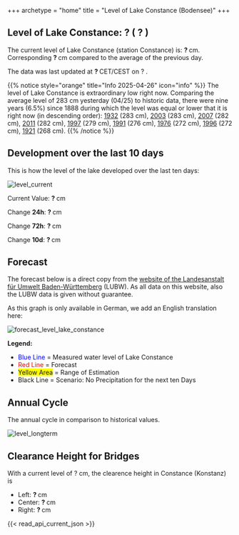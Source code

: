 +++
archetype = "home"
title = "Level of Lake Constance (Bodensee)"
+++

<h2>Level of Lake Constance: <span id=website_api_current_level_head> ? </span> (<span id=website_api_change_vs_yesterday_head> ? </span>) </h2>

The current level of Lake Constance (station Constance) is: <b><span id=website_api_current_level> ? </span></b> cm. Corresponding <b><span id=website_api_change_vs_yesterday> ? </span></b> cm compared to the average of the previous day.

The data was last updated at <b><span id=website_api_mostrecent_time> ? </span></b> CET/CEST on <span id=website_api_mostrecent_date> ? </span>.

{{% notice style="orange" title="Info 2025-04-26" icon="info" %}}
The level of Lake Constance is extraordinary low right now. Comparing the average level of 283 cm yesterday (04/25) to historic data, there were nine years (6.5%) since 1888 during which the level was equal or lower that it is right now (in descending order): [1932](https://www.pegel-konstanz.de/en/01_historische_daten/1930-1939/index.html#1932) (283 cm), [2003](https://www.pegel-konstanz.de/en/01_historische_daten/2000-2009/index.html#2003) (283 cm), [2007](https://www.pegel-konstanz.de/en/01_historische_daten/2000-2009/index.html#2007) (282 cm), [2011](https://www.pegel-konstanz.de/en/01_historische_daten/2010-2019/index.html#2011) (282 cm), [1997](https://www.pegel-konstanz.de/en/01_historische_daten/1990-1999/index.html#1997) (279 cm), [1991](https://www.pegel-konstanz.de/en/01_historische_daten/1990-1999/index.html#1991) (276 cm), [1976](https://www.pegel-konstanz.de/en/01_historische_daten/1970-1979/index.html#1976) (272 cm), [1996](https://www.pegel-konstanz.de/en/01_historische_daten/1990-1999/index.html#1996) (272 cm), [1921](https://www.pegel-konstanz.de/en/01_historische_daten/1920-1929/index.html#1921) (268 cm).
{{% /notice %}}

## Development over the last 10 days

This is how the level of the lake developed over the last ten days:

![level_current](https://pegel-konstanz-for-website.s3.eu-central-1.amazonaws.com/graph/current/en/current_EN.png)

Current Value: <b><span id=website_api_current_level_d1> ? </span></b> cm

Change **24h**: <b><span id=website_api_change_24h> ? </span></b> cm

Change **72h**: <b><span id=website_api_change_72h> ? </span></b> cm

Change **10d**: <b><span id=website_api_change_10d> ? </span></b> cm

## Forecast

The forecast below is a direct copy from the [website of the Landesanstalt für Umwelt Baden-Württemberg](https://www.hvz.baden-wuerttemberg.de/pegel.html?id=00007) (LUBW). As all data on this website, also the LUBW data is given without guarantee.

As this graph is only available in German, we add an English translation here:

![forecast_level_lake_constance](https://www.hvz.baden-wuerttemberg.de/gifs/00007-2001.GIF)

**Legend:**
* <span style="color:blue">Blue Line </span> = Measured water level of Lake Constance
* <span style="color:red">Red Line</span> = Forecast
* <span style="background-color: #FFFF00">Yellow Area</span> = Range of Estimation
* Black Line = Scenario: No Precipitation for the next ten Days

## Annual Cycle

The annual cycle in comparison to historical values.

![level_longterm](https://pegel-konstanz-for-website.s3.eu-central-1.amazonaws.com/graph/longterm/en/longterm_EN.png)

## Clearance Height for Bridges

With a current level of <span id=website_api_current_level_bridge> ? </span> cm, the clearence height in Constance (Konstanz) is

<ul>
  <li>Left: <b><span id=website_api_bridge_kn_left> ? </span></b> cm</li>
  <li>Center: <b><span id=website_api_bridge_kn_center> ? </span></b> cm</li>
  <li>Right: <b><span id=website_api_bridge_kn_right> ? </span></b> cm</li>
</ul>


{{< read_api_current_json >}} 
